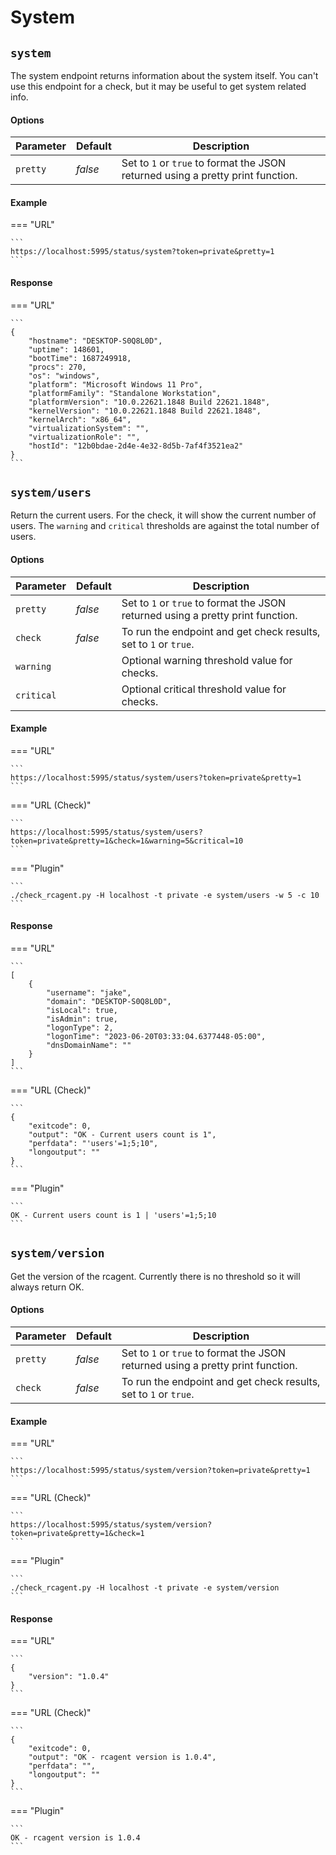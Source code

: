 # System

## `system`

The system endpoint returns information about the system itself. You can't use this endpoint for a check, but it may be useful to get system related info.

#### Options

Parameter | Default | Description
----------|---------|------------
`pretty` | *false* | Set to `1` or `true` to format the JSON returned using a pretty print function.

#### Example

=== "URL"

	```
	https://localhost:5995/status/system?token=private&pretty=1
	```

#### Response

=== "URL"

	```
	{
		"hostname": "DESKTOP-S0Q8L0D",
		"uptime": 148601,
		"bootTime": 1687249918,
		"procs": 270,
		"os": "windows",
		"platform": "Microsoft Windows 11 Pro",
		"platformFamily": "Standalone Workstation",
		"platformVersion": "10.0.22621.1848 Build 22621.1848",
		"kernelVersion": "10.0.22621.1848 Build 22621.1848",
		"kernelArch": "x86_64",
		"virtualizationSystem": "",
		"virtualizationRole": "",
		"hostId": "12b0bdae-2d4e-4e32-8d5b-7af4f3521ea2"
	}
	```

## `system/users`

Return the current users. For the check, it will show the current number of users. The `warning` and `critical` thresholds are against the total number of users. 

#### Options

Parameter | Default | Description
----------|---------|------------
`pretty` | *false* | Set to `1` or `true` to format the JSON returned using a pretty print function.
`check`  | *false* | To run the endpoint and get check results, set to `1` or `true`.
`warning` | | Optional warning threshold value for checks.
`critical` | | Optional critical threshold value for checks.

#### Example

=== "URL"

	```
	https://localhost:5995/status/system/users?token=private&pretty=1
	```

=== "URL (Check)"

	```
	https://localhost:5995/status/system/users?token=private&pretty=1&check=1&warning=5&critical=10
	```

=== "Plugin"

	```
	./check_rcagent.py -H localhost -t private -e system/users -w 5 -c 10
	```

#### Response

=== "URL"
	
	```
	[
		{
			"username": "jake",
			"domain": "DESKTOP-S0Q8L0D",
			"isLocal": true,
			"isAdmin": true,
			"logonType": 2,
			"logonTime": "2023-06-20T03:33:04.6377448-05:00",
			"dnsDomainName": ""
		}
	]
	```

=== "URL (Check)"

	```
	{
		"exitcode": 0,
		"output": "OK - Current users count is 1",
		"perfdata": "'users'=1;5;10",
		"longoutput": ""
	}
	```

=== "Plugin"

	```
	OK - Current users count is 1 | 'users'=1;5;10
	```

## `system/version`

Get the version of the rcagent. Currently there is no threshold so it will always return OK.

#### Options

Parameter | Default | Description
----------|---------|------------
`pretty` | *false* | Set to `1` or `true` to format the JSON returned using a pretty print function.
`check`  | *false* | To run the endpoint and get check results, set to `1` or `true`.

#### Example

=== "URL"

	```
	https://localhost:5995/status/system/version?token=private&pretty=1
	```

=== "URL (Check)"

	```
	https://localhost:5995/status/system/version?token=private&pretty=1&check=1
	```

=== "Plugin"

	```
	./check_rcagent.py -H localhost -t private -e system/version
	```

#### Response

=== "URL"
	
	```
	{
		"version": "1.0.4"
	}
	```

=== "URL (Check)"

	```
	{
		"exitcode": 0,
		"output": "OK - rcagent version is 1.0.4",
		"perfdata": "",
		"longoutput": ""
	}
	```

=== "Plugin"

	```
	OK - rcagent version is 1.0.4
	```
